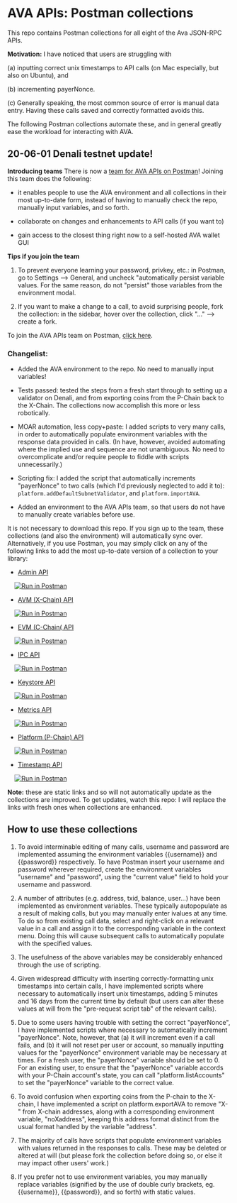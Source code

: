 # AVA APIs: Postman collections

This repo contains Postman collections for all eight of the Ava JSON-RPC APIs.


**Motivation:** I have noticed that users are struggling with 

(a) inputting correct unix timestamps to API calls (on Mac especially, but also on Ubuntu), and 

(b) incrementing payerNonce.

(c) Generally speaking, the most common source of error is manual data entry. Having these calls saved and correctly formatted avoids this.

The following Postman collections automate these, and in general greatly ease the workload for interacting with AVA.


## 20-06-01 Denali testnet update!

**Introducing teams**
There is now a [team for AVA APIs on Postman](https://app.getpostman.com/join-team?invite_code=90f1199fc9ef3e79be5c52b7674dfcec)! Joining this team does the following:

- it enables people to use the AVA environment and all collections in their most up-to-date form, instead of having to manually check the repo, manually input variables, and so forth.

- collaborate on changes and enhancements to API calls (if you want to)

- gain access to the closest thing right now to a self-hosted AVA wallet GUI


**Tips if you join the team**

1) To prevent everyone learning your password, privkey, etc.: in Postman, go to Settings --> General, and uncheck "automatically persist variable values. For the same reason, do not "persist" those variables from the environment modal.

2) If you want to make a change to a call, to avoid surprising people, fork the collection: in the sidebar, hover over the collection, click "..." --> create a fork.


To join the AVA APIs team on Postman, [click here](https://app.getpostman.com/join-team?invite_code=90f1199fc9ef3e79be5c52b7674dfcec).


### Changelist:

- Added the AVA environment to the repo. No need to manually input variables!

- Tests passed: tested the steps from a fresh start through to setting up a validator on Denali, and from exporting coins from the P-Chain back to the X-Chain. The collections now accomplish this more or less robotically.

- MOAR automation, less copy+paste: I added scripts to very many calls, in order to automatically populate environment variables with the response data provided in calls. (In  have, however, avoided automating where the implied use and sequence are not unambiguous. No need to overcomplicate and/or require people to fiddle with scripts unnecessarily.)

- Scripting fix: I added the script that automatically increments "payerNonce" to two calls (which I'd previously neglected to add it to): `platform.addDefaultSubnetValidator`, and `platform.importAVA`.

- Added an environment to the AVA APIs team, so that users do not have to manually create variables before use. 





It is not necessary to download this repo. If you sign up to the team, these collections (and also the environment) will automatically sync over. Alternatively, if you use Postman, you may simply click on any of the following links to add the most up-to-date version of a collection to your library:


- [Admin API](https://documenter.getpostman.com/view/1224601/SztHW53B)

&nbsp;&nbsp;&nbsp;&nbsp;[![Run in Postman](https://run.pstmn.io/button.svg)](https://app.getpostman.com/run-collection/8dd8f41bc190fd42607e)


- [AVM (X-Chain) API](https://documenter.getpostman.com/view/1224601/SztHW57V)

&nbsp;&nbsp;&nbsp;&nbsp;[![Run in Postman](https://run.pstmn.io/button.svg)](https://app.getpostman.com/run-collection/8cf12f11e821bbbf7e3c)


- [EVM (C-Chain( API](https://documenter.getpostman.com/view/1224601/SztHW57Y)

&nbsp;&nbsp;&nbsp;&nbsp;[![Run in Postman](https://run.pstmn.io/button.svg)](https://app.getpostman.com/run-collection/3ca30db566d1f4dcdf90)


- [IPC API](https://documenter.getpostman.com/view/1224601/SztHW57Z)

&nbsp;&nbsp;&nbsp;&nbsp;[![Run in Postman](https://run.pstmn.io/button.svg)](https://app.getpostman.com/run-collection/8a4f6ad5cfd004175d71)


- [Keystore API](https://documenter.getpostman.com/view/1224601/SztHW57c)

&nbsp;&nbsp;&nbsp;&nbsp;[![Run in Postman](https://run.pstmn.io/button.svg)](https://app.getpostman.com/run-collection/d82c54eebe28afb54927)


- [Metrics API](https://documenter.getpostman.com/view/1224601/SztHW5Bu)

&nbsp;&nbsp;&nbsp;&nbsp;[![Run in Postman](https://run.pstmn.io/button.svg)](https://app.getpostman.com/run-collection/25b6eed477b652661a0c)


- [Platform (P-Chain) API](https://documenter.getpostman.com/view/1224601/SztHW5Bv)

&nbsp;&nbsp;&nbsp;&nbsp;[![Run in Postman](https://run.pstmn.io/button.svg)](https://app.getpostman.com/run-collection/35c691dc2fc821d7f1a5)


- [Timestamp API](https://documenter.getpostman.com/view/1224601/SztHW5Bw)

&nbsp;&nbsp;&nbsp;&nbsp;[![Run in Postman](https://run.pstmn.io/button.svg)](https://app.getpostman.com/run-collection/0b79452b337de89a4c16)


**Note:** these are static links and so will not automatically update as the collections are improved. To get updates, watch this repo: I will replace the links with fresh ones when collections are enhanced.


## How to use these collections

1) To avoid interminable editing of many calls, username and password are implemented assuming the environment variables {{username}} and {{password}} respectively. To have Postman insert your username and password wherever required, create the environment variables "username" and "password", using the "current value" field to hold your username and password.

2) A number of attributes (e.g. address, txid, balance, user...) have been implemented as environment variables. These typically autopopulate as a result of making calls, but you may manually enter ivalues at any time. To do so from existing call data, select and right-click on a relevant value in a call and assign it to the corresponding variable in the context menu. Doing this will cause subsequent calls to automatically populate with the specified values.

3) The usefulness of the above variables may be considerably enhanced through the use of scripting.

4) Given widespread difficulty with inserting correctly-formatting unix timestamps into certain calls, I have implemented scripts where necessary to automatically insert unix timestamps, adding 5 minutes and 16 days from the current time by default (but users can alter these values at will from the "pre-request script tab" of the relevant calls).

5) Due to some users having trouble with setting the correct "payerNonce", I have implemented scripts where necessary to automatically increment "payerNonce". Note, however, that (a) it will increment even if a call fails, and (b) it will not reset per user or account, so manually inputting values for the "payerNonce" environment variable may be necessary at times. For a fresh user, the "payerNonce" variable should be set to 0. For an existing user, to ensure that the "payerNonce" variable accords with your P-Chain account's state, you can call "platform.listAccounts" to set the "payerNonce" variable to the correct value.

6) To avoid confusion when exporting coins from the P-chain to the X-chain, I have implemented a script on platform.exportAVA to remove "X-" from X-chain addresses, along with a corresponding environment variable, "noXaddress", keeping this address format distinct from the usual format handled by the variable "address".

7) The majority of calls have scripts that populate environment variables with values returned in the responses to calls. These may be deleted or altered at will (but please fork the collection before doing so, or else it may impact other users' work.)

8) If you prefer not to use environment variables, you may manually replace variables (signified by the use of double curly brackets, eg. {{username}}, {{password}}, and so forth) with static values.


